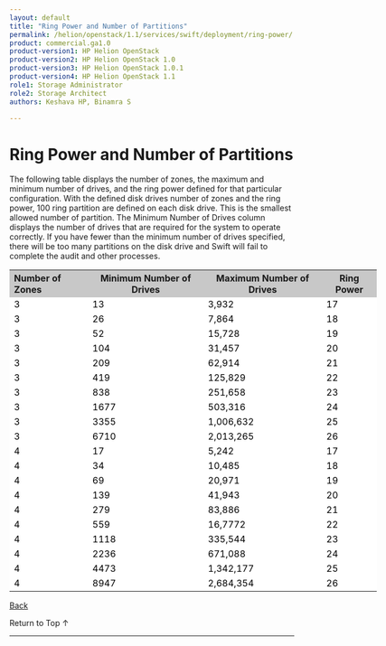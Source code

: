 ```yaml
---
layout: default
title: "Ring Power and Number of Partitions"
permalink: /helion/openstack/1.1/services/swift/deployment/ring-power/
product: commercial.ga1.0
product-version1: HP Helion OpenStack
product-version2: HP Helion OpenStack 1.0
product-version3: HP Helion OpenStack 1.0.1
product-version4: HP Helion OpenStack 1.1
role1: Storage Administrator
role2: Storage Architect
authors: Keshava HP, Binamra S

---
```

<!--PUBLISHED-->

<script>

function PageRefresh {
onLoad="window.refresh"
}

PageRefresh();

</script>

<!--
 <p style="font-size: small;"> <a href=" /helion/openstack/1.1/services/swift/deployment-scale-out/">&#9664; PREV</a> | <a href=" /helion/openstack/1.1/services/swift/deployment-scale-out/">&#9650; UP</a> | <a href=" /helion/openstack/1.1/services/swift/deployment-scale-out/"> NEXT &#9654</a> </p>

--->

# Ring Power and Number of Partitions


The following table displays the  number of zones, the maximum and minimum number of drives, and the ring power defined for that particular configuration. With the defined disk drives number of zones and the ring power, 100 ring partition are defined on each disk drive. This is the smallest allowed number of partition. The Minimum Number of Drives column displays the number of drives that are required for the system to operate correctly. If you have fewer than the minimum number of drives specified, there will be too many partitions on the disk drive and Swift will fail to complete the audit and other processes.



<!--
To use, given number of zones and the maximum number of disk drives anticipated for the system, pick a ring power from the table. With these many disk drives, number of zones and ring power, there will be 100 ring partitions on each disk drives. This is the smallest allowed number of partitions. If your system has fewer drives (i.e, starts small), look at the <min-mum-drives> column. For a given number of zones and ring power, this is the smallest number of disk drives you system must have to operate correctly. If you have fewer <min-mum-drives>, there will be too many partitions on the disk drive, and Swift will fail to complete audit and other processes.-->


<table style="text-align: left; vertical-align: top; width:650px;">
<tr style="background-color: #C8C8C8;">
	<th>Number of Zones</th>
	<th><center>Minimum Number of Drives</center></th>
    <th><center>Maximum Number of Drives</center></th>
	<th><center>Ring Power</center></th>
</tr>
<tr style="background-color: white; color: black;">
	<td>3</td>
	<td>13</td>
    <td>3,932 </td>
	<td>17 </td>
</tr>
<tr style="background-color: white; color: black;">
	<td>3</td>
	<td>26</td>
    <td>7,864</td>
	<td>18 </td>
</tr>
<tr style="background-color: white; color: black;">
	<td>3</td>
	<td>52</td>
    <td>15,728 </td>
	<td>19 </td>
</tr>
<tr style="background-color: white; color: black;">
	<td>3</td>
	<td>104</td>
    <td>31,457</td>
	<td>20</td>
</tr>
<tr style="background-color: white; color: black;">
	<td>3</td>
	<td>209</td>
    <td>62,914 </td>
	<td>21 </td>
</tr>
<tr style="background-color: white; color: black;">
	<td>3</td>
	<td>419</td>
    <td>125,829</td>
	<td>22</td>
</tr>
<tr style="background-color: white; color: black;">
	<td>3</td>
	<td>838</td>
    <td>251,658</td>
	<td>23</td>
</tr><tr style="background-color: white; color: black;">
	<td>3</td>
	<td>1677</td>
    <td>503,316</td>
	<td>24 </td>
</tr><tr style="background-color: white; color: black;">
	<td>3</td>
	<td>3355</td>
    <td>1,006,632</td>
	<td>25</td>
</tr><tr style="background-color: white; color: black;">
	<td>3</td>
	<td>6710</td>
    <td>2,013,265</td>
	<td>26</td>
</tr><tr style="background-color: white; color: black;">
	<td>4</td>
	<td>17</td>
    <td> 5,242</td>
	<td>17 </td>
</tr><tr style="background-color: white; color: black;">
	<td>4</td>
	<td>34</td>
    <td>10,485 </td>
	<td>18 </td>
</tr><tr style="background-color: white; color: black;">
	<td>4</td>
	<td>69</td>
    <td>20,971</td>
	<td>19 </td>
</tr>
<tr style="background-color: white; color: black;">
	<td>4</td>
	<td>139</td>
    <td>41,943</td>
	<td>20 </td>
</tr><tr style="background-color: white; color: black;">
	<td>4</td>
	<td>279</td>
    <td>83,886</td>
	<td>21 </td>
</tr><tr style="background-color: white; color: black;">
	<td>4</td>
	<td>559</td>
    <td>16,7772</td>
	<td>22 </td>
</tr><tr style="background-color: white; color: black;">
	<td>4</td>
	<td>1118</td>
    <td> 335,544</td>
	<td>23 </td>
</tr><tr style="background-color: white; color: black;">
	<td>4</td>
	<td>2236</td>
    <td> 671,088</td>
	<td>24 </td>
</tr><tr style="background-color: white; color: black;">
	<td>4</td>
	<td>4473</td>
    <td>1,342,177</td>
	<td>25 </td>
</tr><tr style="background-color: white; color: black;">
	<td>4</td>
	<td>8947</td>
    <td>2,684,354 </td>
	<td>26</td>
</tr>
</table>


 <a href=" /helion/openstack/1.1/services/swift/deployment-scale-out/"> Back</a> 

<a href="#top" style="padding:14px 0px 14px 0px; text-decoration: none;"> Return to Top &#8593; </a>

----
